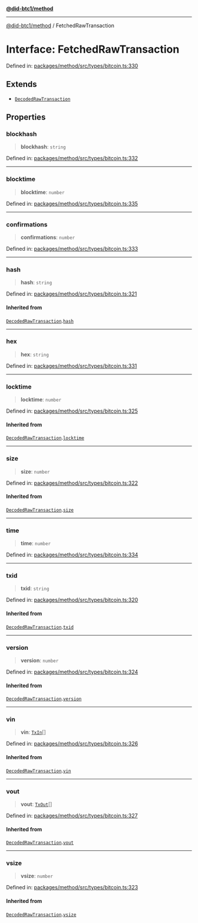[**@did-btc1/method**](../README.md)

***

[@did-btc1/method](../globals.md) / FetchedRawTransaction

# Interface: FetchedRawTransaction

Defined in: [packages/method/src/types/bitcoin.ts:330](https://github.com/dcdpr/did-btc1-js/blob/4ab6f9915d95beed9bc633644c9db1539395f512/packages/method/src/types/bitcoin.ts#L330)

## Extends

- [`DecodedRawTransaction`](../type-aliases/DecodedRawTransaction.md)

## Properties

### blockhash

> **blockhash**: `string`

Defined in: [packages/method/src/types/bitcoin.ts:332](https://github.com/dcdpr/did-btc1-js/blob/4ab6f9915d95beed9bc633644c9db1539395f512/packages/method/src/types/bitcoin.ts#L332)

***

### blocktime

> **blocktime**: `number`

Defined in: [packages/method/src/types/bitcoin.ts:335](https://github.com/dcdpr/did-btc1-js/blob/4ab6f9915d95beed9bc633644c9db1539395f512/packages/method/src/types/bitcoin.ts#L335)

***

### confirmations

> **confirmations**: `number`

Defined in: [packages/method/src/types/bitcoin.ts:333](https://github.com/dcdpr/did-btc1-js/blob/4ab6f9915d95beed9bc633644c9db1539395f512/packages/method/src/types/bitcoin.ts#L333)

***

### hash

> **hash**: `string`

Defined in: [packages/method/src/types/bitcoin.ts:321](https://github.com/dcdpr/did-btc1-js/blob/4ab6f9915d95beed9bc633644c9db1539395f512/packages/method/src/types/bitcoin.ts#L321)

#### Inherited from

[`DecodedRawTransaction`](../type-aliases/DecodedRawTransaction.md).[`hash`](../type-aliases/DecodedRawTransaction.md#hash)

***

### hex

> **hex**: `string`

Defined in: [packages/method/src/types/bitcoin.ts:331](https://github.com/dcdpr/did-btc1-js/blob/4ab6f9915d95beed9bc633644c9db1539395f512/packages/method/src/types/bitcoin.ts#L331)

***

### locktime

> **locktime**: `number`

Defined in: [packages/method/src/types/bitcoin.ts:325](https://github.com/dcdpr/did-btc1-js/blob/4ab6f9915d95beed9bc633644c9db1539395f512/packages/method/src/types/bitcoin.ts#L325)

#### Inherited from

[`DecodedRawTransaction`](../type-aliases/DecodedRawTransaction.md).[`locktime`](../type-aliases/DecodedRawTransaction.md#locktime)

***

### size

> **size**: `number`

Defined in: [packages/method/src/types/bitcoin.ts:322](https://github.com/dcdpr/did-btc1-js/blob/4ab6f9915d95beed9bc633644c9db1539395f512/packages/method/src/types/bitcoin.ts#L322)

#### Inherited from

[`DecodedRawTransaction`](../type-aliases/DecodedRawTransaction.md).[`size`](../type-aliases/DecodedRawTransaction.md#size)

***

### time

> **time**: `number`

Defined in: [packages/method/src/types/bitcoin.ts:334](https://github.com/dcdpr/did-btc1-js/blob/4ab6f9915d95beed9bc633644c9db1539395f512/packages/method/src/types/bitcoin.ts#L334)

***

### txid

> **txid**: `string`

Defined in: [packages/method/src/types/bitcoin.ts:320](https://github.com/dcdpr/did-btc1-js/blob/4ab6f9915d95beed9bc633644c9db1539395f512/packages/method/src/types/bitcoin.ts#L320)

#### Inherited from

[`DecodedRawTransaction`](../type-aliases/DecodedRawTransaction.md).[`txid`](../type-aliases/DecodedRawTransaction.md#txid)

***

### version

> **version**: `number`

Defined in: [packages/method/src/types/bitcoin.ts:324](https://github.com/dcdpr/did-btc1-js/blob/4ab6f9915d95beed9bc633644c9db1539395f512/packages/method/src/types/bitcoin.ts#L324)

#### Inherited from

[`DecodedRawTransaction`](../type-aliases/DecodedRawTransaction.md).[`version`](../type-aliases/DecodedRawTransaction.md#version)

***

### vin

> **vin**: [`TxIn`](../type-aliases/TxIn.md)[]

Defined in: [packages/method/src/types/bitcoin.ts:326](https://github.com/dcdpr/did-btc1-js/blob/4ab6f9915d95beed9bc633644c9db1539395f512/packages/method/src/types/bitcoin.ts#L326)

#### Inherited from

[`DecodedRawTransaction`](../type-aliases/DecodedRawTransaction.md).[`vin`](../type-aliases/DecodedRawTransaction.md#vin)

***

### vout

> **vout**: [`TxOut`](../type-aliases/TxOut.md)[]

Defined in: [packages/method/src/types/bitcoin.ts:327](https://github.com/dcdpr/did-btc1-js/blob/4ab6f9915d95beed9bc633644c9db1539395f512/packages/method/src/types/bitcoin.ts#L327)

#### Inherited from

[`DecodedRawTransaction`](../type-aliases/DecodedRawTransaction.md).[`vout`](../type-aliases/DecodedRawTransaction.md#vout)

***

### vsize

> **vsize**: `number`

Defined in: [packages/method/src/types/bitcoin.ts:323](https://github.com/dcdpr/did-btc1-js/blob/4ab6f9915d95beed9bc633644c9db1539395f512/packages/method/src/types/bitcoin.ts#L323)

#### Inherited from

[`DecodedRawTransaction`](../type-aliases/DecodedRawTransaction.md).[`vsize`](../type-aliases/DecodedRawTransaction.md#vsize)
